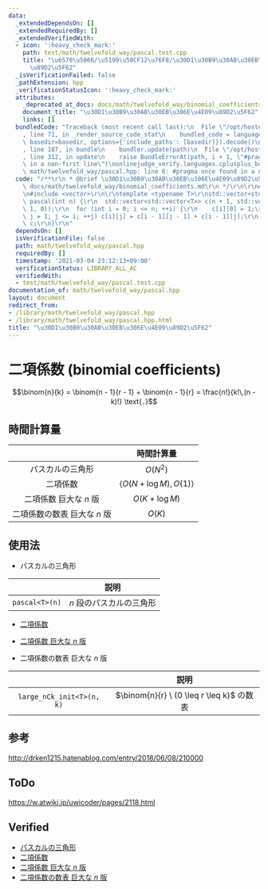 ```yaml
---
data:
  _extendedDependsOn: []
  _extendedRequiredBy: []
  _extendedVerifiedWith:
  - icon: ':heavy_check_mark:'
    path: test/math/twelvefold_way/pascal.test.cpp
    title: "\u6570\u5B66/\u5199\u50CF12\u76F8/\u30D1\u30B9\u30AB\u30EB\u306E\u4E09\
      \u89D2\u5F62"
  _isVerificationFailed: false
  _pathExtension: hpp
  _verificationStatusIcon: ':heavy_check_mark:'
  attributes:
    _deprecated_at_docs: docs/math/twelvefold_way/binomial_coefficients.md
    document_title: "\u30D1\u30B9\u30AB\u30EB\u306E\u4E09\u89D2\u5F62"
    links: []
  bundledCode: "Traceback (most recent call last):\n  File \"/opt/hostedtoolcache/Python/3.9.4/x64/lib/python3.9/site-packages/onlinejudge_verify/documentation/build.py\"\
    , line 71, in _render_source_code_stat\n    bundled_code = language.bundle(stat.path,\
    \ basedir=basedir, options={'include_paths': [basedir]}).decode()\n  File \"/opt/hostedtoolcache/Python/3.9.4/x64/lib/python3.9/site-packages/onlinejudge_verify/languages/cplusplus.py\"\
    , line 187, in bundle\n    bundler.update(path)\n  File \"/opt/hostedtoolcache/Python/3.9.4/x64/lib/python3.9/site-packages/onlinejudge_verify/languages/cplusplus_bundle.py\"\
    , line 312, in update\n    raise BundleErrorAt(path, i + 1, \"#pragma once found\
    \ in a non-first line\")\nonlinejudge_verify.languages.cplusplus_bundle.BundleErrorAt:\
    \ math/twelvefold_way/pascal.hpp: line 6: #pragma once found in a non-first line\n"
  code: "/**\r\n * @brief \u30D1\u30B9\u30AB\u30EB\u306E\u4E09\u89D2\u5F62\r\n * @docs\
    \ docs/math/twelvefold_way/binomial_coefficients.md\r\n */\r\n\r\n#pragma once\r\
    \n#include <vector>\r\n\r\ntemplate <typename T>\r\nstd::vector<std::vector<T>>\
    \ pascal(int n) {\r\n  std::vector<std::vector<T>> c(n + 1, std::vector<T>(n +\
    \ 1, 0));\r\n  for (int i = 0; i <= n; ++i) {\r\n    c[i][0] = 1;\r\n    for (int\
    \ j = 1; j <= i; ++j) c[i][j] = c[i - 1][j - 1] + c[i - 1][j];\r\n  }\r\n  return\
    \ c;\r\n}\r\n"
  dependsOn: []
  isVerificationFile: false
  path: math/twelvefold_way/pascal.hpp
  requiredBy: []
  timestamp: '2021-03-04 23:12:13+09:00'
  verificationStatus: LIBRARY_ALL_AC
  verifiedWith:
  - test/math/twelvefold_way/pascal.test.cpp
documentation_of: math/twelvefold_way/pascal.hpp
layout: document
redirect_from:
- /library/math/twelvefold_way/pascal.hpp
- /library/math/twelvefold_way/pascal.hpp.html
title: "\u30D1\u30B9\u30AB\u30EB\u306E\u4E09\u89D2\u5F62"
---
```

# 二項係数 (binomial coefficients)

$$\binom{n}{k} = \binom{n - 1}{r - 1} + \binom{n - 1}{r} = \frac{n!}{k!\,(n - k)!} \text{．}$$


## 時間計算量

||時間計算量|
|:--:|:--:|
|パスカルの三角形|$O(N^2)$|
|二項係数|$\langle O(N + \log{M}), O(1) \rangle$|
|二項係数 巨大な $n$ 版|$O(K + \log{M})$|
|二項係数の数表 巨大な $n$ 版|$O(K)$|


## 使用法

- パスカルの三角形

||説明|
|:--:|:--:|
|`pascal<T>(n)`|$n$ 段のパスカルの三角形|

- [二項係数](../../../math/modint.hpp)

- [二項係数 巨大な $n$ 版](../../../math/modint.hpp)

- 二項係数の数表 巨大な $n$ 版

||説明|
|:--:|:--:|
|`large_nCk_init<T>(n, k)`|$\binom{n}{r} \ (0 \leq r \leq k)$ の数表|


## 参考

http://drken1215.hatenablog.com/entry/2018/06/08/210000


## ToDo

https://w.atwiki.jp/uwicoder/pages/2118.html


## Verified

- [パスカルの三角形](https://yukicoder.me/submissions/625063)
- [二項係数](https://yukicoder.me/submissions/625071)
- [二項係数 巨大な $n$ 版](https://onlinejudge.u-aizu.ac.jp/solutions/problem/3071/review/5265683/emthrm/C++17)
- [二項係数の数表 巨大な $n$ 版](https://onlinejudge.u-aizu.ac.jp/solutions/problem/3071/review/5265694/emthrm/C++17)
